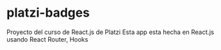 # platzi-badges
Proyecto del curso de React.js de Platzi
Esta app esta hecha en React.js usando React Router, Hooks

